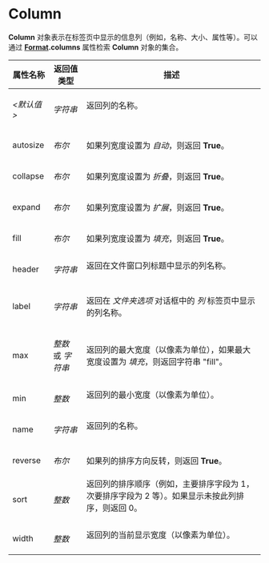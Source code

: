 # Column

**Column** 对象表示在标签页中显示的信息列（例如，名称、大小、属性等）。可以通过 **[Format](format.zh.md).columns** 属性检索 **Column** 对象的集合。

<table>
<thead><tr><th>
属性名称</th><th>
返回值类型</th><th>
描述
</th></tr></thead><tbody><tr><td>

*\<默认值\>*</td><td>

*字符串*</td><td>
返回列的名称。
</td></tr><tr><td>
autosize</td><td>

*布尔*</td><td>

如果列宽度设置为 *自动*，则返回 **True**。
</td></tr><tr><td>
collapse</td><td>

*布尔*</td><td>

如果列宽度设置为 *折叠*，则返回 **True**。
</td></tr><tr><td>
expand</td><td>

*布尔*</td><td>

如果列宽度设置为 *扩展*，则返回 **True**。
</td></tr><tr><td>
fill</td><td>

*布尔*</td><td>

如果列宽度设置为 *填充*，则返回 **True**。
</td></tr><tr><td>
header</td><td>

*字符串*</td><td>
返回在文件窗口列标题中显示的列名称。
</td></tr><tr><td>
label</td><td>

*字符串*</td><td>

返回在 *文件夹选项* 对话框中的 *列* 标签页中显示的列名称。
</td></tr><tr><td>
max</td><td>

*整数* 或 *字符串*</td><td>

返回列的最大宽度（以像素为单位），如果最大宽度设置为 *填充*，则返回字符串 "fill"。
</td></tr><tr><td>
min</td><td>

*整数*</td><td>
返回列的最小宽度（以像素为单位）。
</td></tr><tr><td>
name</td><td>

*字符串*</td><td>
返回列的名称。
</td></tr><tr><td>
reverse</td><td>

*布尔*</td><td>

如果列的排序方向反转，则返回 **True**。
</td></tr><tr><td>
sort</td><td>

*整数*</td><td>
返回列的排序顺序（例如，主要排序字段为 1，次要排序字段为 2 等）。如果显示未按此列排序，则返回 0。
</td></tr><tr><td>
width</td><td>

*整数*</td><td>
返回列的当前显示宽度（以像素为单位）。
</td></tr></tbody>
</table>